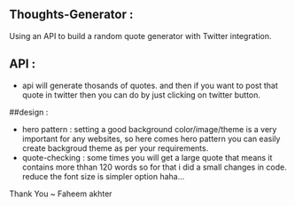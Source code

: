 ## Thoughts-Generator :
Using an API to build a random quote generator with Twitter integration.


## API :
* api will generate thosands of quotes. and then if you want to post that quote in twitter then you can do by just clicking on twitter button.

##design :
* hero pattern : setting a good background color/image/theme is a very important for any websites, so here comes hero pattern you can easily create backgroud theme as per your requirements.
* quote-checking : some times you will get a large quote that means it contains more thhan 120 words so for that i did a small changes in code. reduce the font size is simpler option haha...

Thank You ~ Faheem akhter
